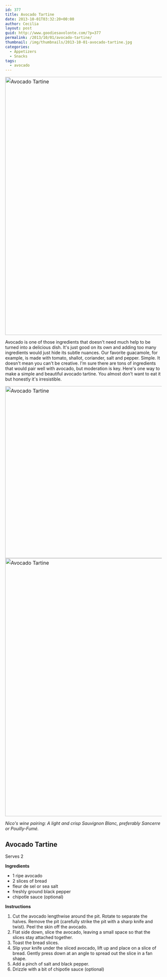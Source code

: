 ```yaml
---
id: 377
title: Avocado Tartine
date: 2013-10-01T03:32:20+00:00
author: Cecilia
layout: post
guid: http://www.goodiesavolonte.com/?p=377
permalink: /2013/10/01/avocado-tartine/
thumbnail: /img/thumbnails/2013-10-01-avocado-tartine.jpg
categories:
  - Appetizers
  - Snacks
tags:
  - avocado
---
```

<input class="jpibfi" type="hidden" />

<a style="line-height: 1.714285714; font-size: 1rem;" href="http://www.goodiesavolonte.com/wp-content/uploads/2013/10/IMG_5643.jpg"><img class="alignnone size-full wp-image-378" alt="Avocado Tartine" src="http://www.goodiesavolonte.com/wp-content/uploads/2013/10/IMG_5643.jpg" width="552" height="828" /></a>

Avocado is one of those ingredients that doesn't need much help to be turned into a delicious dish. It's just good on its own and adding too many ingredients would just hide its subtle nuances. Our favorite guacamole, for example, is made with tomato, shallot, coriander, salt and pepper. Simple. It doesn't mean you can't be creative. I'm sure there are tons of ingredients that would pair well with avocado, but moderation is key. Here's one way to make a simple and beautiful avocado tartine. You almost don't want to eat it but honestly it's irresistible.

<a style="line-height: 1.714285714; font-size: 1rem;" href="http://www.goodiesavolonte.com/wp-content/uploads/2013/10/IMG_5645.jpg"><img class="alignnone size-full wp-image-379" alt="Avocado Tartine" src="http://www.goodiesavolonte.com/wp-content/uploads/2013/10/IMG_5645.jpg" width="552" height="552" /></a><a style="line-height: 1.714285714; font-size: 1rem;" href="http://www.goodiesavolonte.com/wp-content/uploads/2013/10/IMG_5646.jpg"><img class="alignnone size-full wp-image-380" alt="Avocado Tartine" src="http://www.goodiesavolonte.com/wp-content/uploads/2013/10/IMG_5646.jpg" width="552" height="828" /></a>

_Nico's wine pairing: A light and crisp Sauvignon Blanc, preferably Sancerre or Pouilly-Fumé._

<!--more-->

<div class="recipe-box">
  <h2 class="recipe-title">
    Avocado Tartine
  </h2>
  
  <p>
    Serves 2
  </p>
  
  <p>
    <strong>Ingredients</strong>
  </p>
  
  <ul>
    <li>
      1 ripe avocado
    </li>
    <li>
      2 slices of bread
    </li>
    <li>
      fleur de sel or sea salt
    </li>
    <li>
      freshly ground black pepper
    </li>
    <li>
      chipotle sauce (optional)
    </li>
  </ul>
  
  <p>
    <strong>Instructions</strong>
  </p>
  
  <ol>
    <li>
      Cut the avocado lengthwise around the pit. Rotate to separate the halves. Remove the pit (carefully strike the pit with a sharp knife and twist). Peel the skin off the avocado.
    </li>
    <li>
      Flat side down, slice the avocado, leaving a small space so that the slices stay attached together.
    </li>
    <li>
      Toast the bread slices.
    </li>
    <li>
      Slip your knife under the sliced avocado, lift up and place on a slice of bread. Gently press down at an angle to spread out the slice in a fan shape.
    </li>
    <li>
      Add a pinch of salt and black pepper.
    </li>
    <li>
      Drizzle with a bit of chipotle sauce (optional)
    </li>
  </ol>
</div>